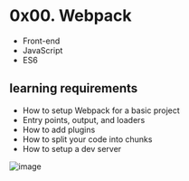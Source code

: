 # 0x00. Webpack

- Front-end
- JavaScript
- ES6

## learning requirements

- How to setup Webpack for a basic project
- Entry points, output, and loaders
- How to add plugins
- How to split your code into chunks
- How to setup a dev server

![image](https://s3.amazonaws.com/alx-intranet.hbtn.io/uploads/medias/2019/12/121b1f6534e60566e1de.png?X-Amz-Algorithm=AWS4-HMAC-SHA256&X-Amz-Credential=AKIARDDGGGOUSBVO6H7D%2F20240521%2Fus-east-1%2Fs3%2Faws4_request&X-Amz-Date=20240521T051621Z&X-Amz-Expires=86400&X-Amz-SignedHeaders=host&X-Amz-Signature=cf7b81238ee56ea358223f3eeb6d8bb51e00c2b03fd5eef902f416dd035dabce)